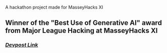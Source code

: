 A hackathon project made for MasseyHacks XI

## Winner of the "Best Use of Generative AI" award from Major League Hacking at MasseyHacks XI

### *[Devpost Link](https://devpost.com/software/formup?ref_content=my-projects-tab&ref_feature=my_projects)*
